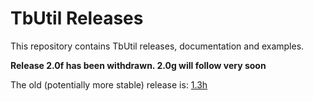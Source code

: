# TbUtil Releases

This repository contains TbUtil releases, documentation and examples.

**Release 2.0f has been withdrawn. 2.0g will follow very soon**

The old (potentially more stable) release is: [1.3h](https://github.com/turbonomic/tbutil/blob/v1.3h/docs/release.md)

